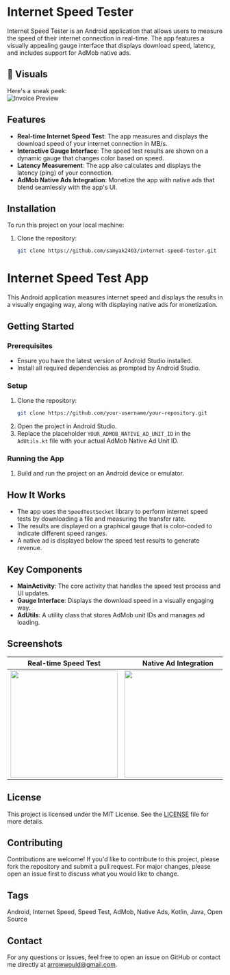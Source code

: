 # Internet Speed Tester

Internet Speed Tester is an Android application that allows users to measure the speed of their internet connection in real-time. The app features a visually appealing gauge interface that displays download speed, latency, and includes support for AdMob native ads.
## 📸 Visuals


Here's a sneak peek:  
![Invoice Preview](https://www.codester.com/static/uploads/items/000/052/52651/preview-xl.jpg)
## Features

- **Real-time Internet Speed Test**: The app measures and displays the download speed of your internet connection in MB/s.
- **Interactive Gauge Interface**: The speed test results are shown on a dynamic gauge that changes color based on speed.
- **Latency Measurement**: The app also calculates and displays the latency (ping) of your connection.
- **AdMob Native Ads Integration**: Monetize the app with native ads that blend seamlessly with the app's UI.

## Installation

To run this project on your local machine:

1. Clone the repository:
   ```bash
   git clone https://github.com/samyak2403/internet-speed-tester.git


# Internet Speed Test App

This Android application measures internet speed and displays the results in a visually engaging way, along with displaying native ads for monetization.

## Getting Started

### Prerequisites
- Ensure you have the latest version of Android Studio installed.
- Install all required dependencies as prompted by Android Studio.

### Setup

1. Clone the repository:
    ```bash
    git clone https://github.com/your-username/your-repository.git
    ```
2. Open the project in Android Studio.
3. Replace the placeholder `YOUR_ADMOB_NATIVE_AD_UNIT_ID` in the `AdUtils.kt` file with your actual AdMob Native Ad Unit ID.

### Running the App

1. Build and run the project on an Android device or emulator.

## How It Works

- The app uses the `SpeedTestSocket` library to perform internet speed tests by downloading a file and measuring the transfer rate.
- The results are displayed on a graphical gauge that is color-coded to indicate different speed ranges.
- A native ad is displayed below the speed test results to generate revenue.

## Key Components

- **MainActivity**: The core activity that handles the speed test process and UI updates.
- **Gauge Interface**: Displays the download speed in a visually engaging way.
- **AdUtils**: A utility class that stores AdMob unit IDs and manages ad loading.

## Screenshots

| Real-time Speed Test | Native Ad Integration |
|----------------------|-----------------------|
| <img src="1.png" width="250px"/> | <img src="3.png" width="250px"/> |

## License

This project is licensed under the MIT License. See the [LICENSE](LICENSE) file for more details.

## Contributing

Contributions are welcome! If you'd like to contribute to this project, please fork the repository and submit a pull request. For major changes, please open an issue first to discuss what you would like to change.

## Tags

Android, Internet Speed, Speed Test, AdMob, Native Ads, Kotlin, Java, Open Source

## Contact

For any questions or issues, feel free to open an issue on GitHub or contact me directly at [arrowwould@gmail.com](arrowwould@gmail.com).
